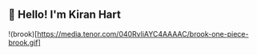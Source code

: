 ## 🙋 Hello! I'm Kiran Hart

!(brook)[https://media.tenor.com/040RvliAYC4AAAAC/brook-one-piece-brook.gif]
